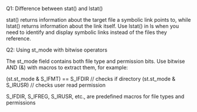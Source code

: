 Q1: Difference between stat() and lstat()

stat() returns information about the target file a symbolic link points to, while lstat() returns information about the link itself.
Use lstat() in ls when you need to identify and display symbolic links instead of the files they reference.

Q2: Using st_mode with bitwise operators

The st_mode field contains both file type and permission bits.
Use bitwise AND (&) with macros to extract them, for example:

(st.st_mode & S_IFMT) == S_IFDIR   // checks if directory
(st.st_mode & S_IRUSR)             // checks user read permission


S_IFDIR, S_IFREG, S_IRUSR, etc., are predefined macros for file types and permissions
